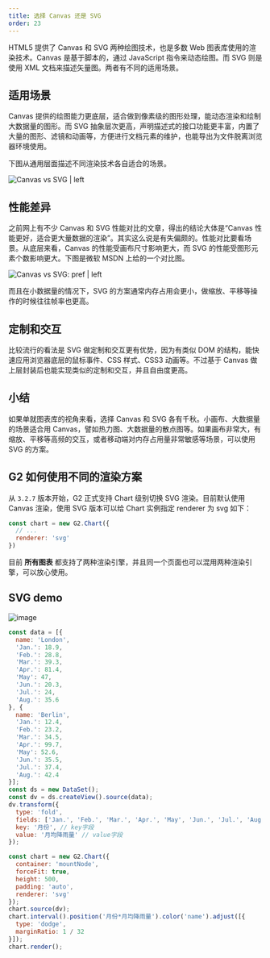 ```yaml
---
title: 选择 Canvas 还是 SVG
order: 23
---
```


HTML5 提供了 Canvas 和 SVG 两种绘图技术，也是多数 Web 图表库使用的渲染技术。Canvas 是基于脚本的，通过 JavaScript 指令来动态绘图。而 SVG 则是使用 XML 文档来描述矢量图。两者有不同的适用场景。

## 适用场景

Canvas 提供的绘图能力更底层，适合做到像素级的图形处理，能动态渲染和绘制大数据量的图形。而 SVG 抽象层次更高，声明描述式的接口功能更丰富，内置了大量的图形、滤镜和动画等，方便进行文档元素的维护，也能导出为文件脱离浏览器环境使用。

下图从通用层面描述不同渲染技术各自适合的场景。

![Canvas vs SVG | left](https://gw.alipayobjects.com/mdn/rms_2274c3/afts/img/A*2WKtTqXkMBMAAAAAAAAAAABkARQnAQ)

## 性能差异

之前网上有不少 Canvas 和 SVG 性能对比的文章，得出的结论大体是“Canvas 性能更好，适合更大量数据的渲染”。其实这么说是有失偏颇的。性能对比要看场景。从底层来看，Canvas 的性能受画布尺寸影响更大，而 SVG 的性能受图形元素个数影响更大。下图是微软 MSDN 上给的一个对比图。

![Canvas vs SVG: pref | left](https://gw.alipayobjects.com/mdn/rms_2274c3/afts/img/A*7yoLQZTLlX4AAAAAAAAAAABkARQnAQ)

而且在小数据量的情况下，SVG 的方案通常内存占用会更小，做缩放、平移等操作的时候往往帧率也更高。

## 定制和交互

比较流行的看法是 SVG 做定制和交互更有优势，因为有类似 DOM 的结构，能快速应用浏览器底层的鼠标事件、CSS 样式、CSS3 动画等。不过基于 Canvas 做上层封装后也能实现类似的定制和交互，并且自由度更高。

## 小结

如果单就图表库的视角来看，选择 Canvas 和 SVG 各有千秋。小画布、大数据量的场景适合用 Canvas，譬如热力图、大数据量的散点图等。如果画布非常大，有缩放、平移等高频的交互，或者移动端对内存占用量非常敏感等场景，可以使用 SVG 的方案。

## G2 如何使用不同的渲染方案

从 `3.2.7` 版本开始，G2 正式支持 Chart 级别切换 SVG 渲染。目前默认使用 Canvas 渲染，使用 SVG 版本可以给 Chart 实例指定 renderer 为 svg 如下：

```js
const chart = new G2.Chart({
  // ...
  renderer: 'svg'
})
```

目前 __所有图表__ 都支持了两种渲染引擎，并且同一个页面也可以混用两种渲染引擎，可以放心使用。

## SVG demo

![image](https://gw.alipayobjects.com/mdn/rms_2274c3/afts/img/A*eiaYS5pNy2kAAAAAAAAAAABkARQnAQ)

```javascript
const data = [{
  name: 'London',
  'Jan.': 18.9,
  'Feb.': 28.8,
  'Mar.': 39.3,
  'Apr.': 81.4,
  'May': 47,
  'Jun.': 20.3,
  'Jul.': 24,
  'Aug.': 35.6
}, {
  name: 'Berlin',
  'Jan.': 12.4,
  'Feb.': 23.2,
  'Mar.': 34.5,
  'Apr.': 99.7,
  'May': 52.6,
  'Jun.': 35.5,
  'Jul.': 37.4,
  'Aug.': 42.4
}];
const ds = new DataSet();
const dv = ds.createView().source(data);
dv.transform({
  type: 'fold',
  fields: ['Jan.', 'Feb.', 'Mar.', 'Apr.', 'May', 'Jun.', 'Jul.', 'Aug.'], // 展开字段集
  key: '月份', // key字段
  value: '月均降雨量' // value字段
});

const chart = new G2.Chart({
  container: 'mountNode',
  forceFit: true,
  height: 500,
  padding: 'auto',
  renderer: 'svg'
});
chart.source(dv);
chart.interval().position('月份*月均降雨量').color('name').adjust([{
  type: 'dodge',
  marginRatio: 1 / 32
}]);
chart.render();
```
